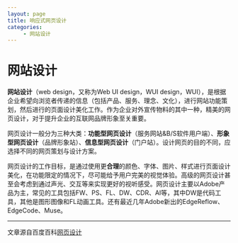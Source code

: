 ```yaml
---
layout: page
title: 响应式网页设计
categories:
     - 网站设计
---
```


# 网站设计
**网站设计**（web design，又称为Web UI design，WUI design，WUI），是根据企业希望向浏览者传递的信息（包括产品、服务、理念、文化），进行网站功能策划，然后进行的页面设计美化工作。作为企业对外宣传物料的其中一种，精美的网页设计，对于提升企业的互联网品牌形象至关重要。  

网页设计一般分为三种大类：**功能型网页设计**（服务网站&B/S软件用户端）、**形象型网页设计**（品牌形象站）、**信息型网页设计**（门户站）。设计网页的目的不同，应选择不同的网页策划与设计方案。  

网页设计的工作目标，是通过使用更**合理**的颜色、字体、图片、样式进行页面设计美化，在功能限定的情况下，尽可能给予用户完美的视觉体验。高级的网页设计甚至会考虑到通过声光、交互等来实现更好的视听感受。网页设计主要以Adobe产品为主，常见的工具包括FW、PS、FL、DW、CDR、AI等，其中DW是代码工具，其他是图形图像和FL动画工具。还有最近几年Adobe新出的EdgeReflow、EdgeCode、Muse。  
****  
文章源自百度百科[网页设计](https://baike.baidu.com/item/%E7%BD%91%E9%A1%B5%E8%AE%BE%E8%AE%A1/235026?fr=aladdin)